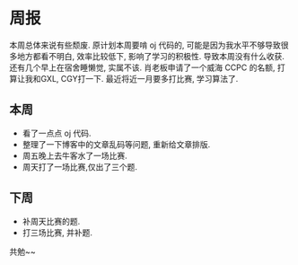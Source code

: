 # 周报

本周总体来说有些颓废. 原计划本周要啃 oj 代码的, 可能是因为我水平不够导致很多地方都看不明白, 效率比较低下, 影响了学习的积极性. 导致本周没有什么收获. 还有几个早上在宿舍睡懒觉, 实属不该. 肖老板申请了一个威海 CCPC 的名额, 打算让我和GXL, CGY打一下. 最近将近一月要多打比赛, 学习算法了.

## 本周
- 看了一点点 oj 代码.
- 整理了一下博客中的文章乱码等问题, 重新给文章排版.
- 周五晚上去牛客水了一场比赛.
- 周天打了一场比赛,仅出了三个题.
  
## 下周
- 补周天比赛的题.
- 打三场比赛, 并补题.

共勉~~